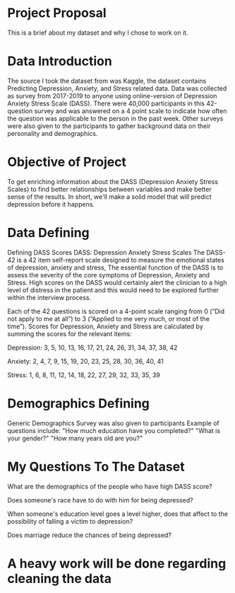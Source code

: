 # Project Proposal
This is a brief about my dataset and why I chose to work on it. 

# Data Introduction
The source I took the dataset from was Kaggle, the dataset contains Predicting Depression, Anxiety, and Stress related data.
Data was collected as survey from 2017-2019 to anyone using online-version of Depression Anxiety Stress Scale (DASS). There were 40,000 participants in this 42-question survey and was answered on a 4 point scale to indicate how often the question was applicable to the person in the past week. Other surveys were also given to the participants to gather background data on their personality and demographics.

# Objective of Project
To get enriching information about the DASS (Depression Anxiety Stress Scales) to find better relationships between variables and make better sense of the results. In short, we'll make a solid model that will predict depression before it happens.

# Data Defining
Defining DASS Scores
DASS: Depression Anxiety Stress Scales The DASS-42 is a 42 item self-report scale designed to measure the emotional states of depression, anxiety and stress, The essential function of the DASS is to assess the severity of the core symptoms of Depression, Anxiety and Stress.
High scores on the DASS would certainly alert the clinician to a high level of distress in the patient and this would need to be explored further within the interview process.

Each of the 42 questions is scored on a 4-point scale ranging from 0 (“Did not apply to me at all”) to 3 (“Applied to me very much, or most of the time”). Scores for Depression, Anxiety and Stress are calculated by summing the scores for the relevant items:

Depression: 3, 5, 10, 13, 16, 17, 21, 24, 26, 31, 34, 37, 38, 42

Anxiety: 2, 4, 7, 9, 15, 19, 20, 23, 25, 28, 30, 36, 40, 41

Stress: 1, 6, 8, 11, 12, 14, 18, 22, 27, 29, 32, 33, 35, 39

# Demographics Defining
Generic Demographics Survey was also given to participants Example of questions include:
"How much education have you completed?"
"What is your gender?"
"How many years old are you?"

# My Questions To The Dataset

What are the demographics of the people who have high DASS score?

Does someone's race have to do with him for being depressed?

When someone's education level goes a level higher, does that affect to the possibility of falling a victim to depression?

Does marriage reduce the chances of being depressed?

# A heavy work will be done regarding cleaning the data
